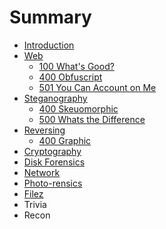 # Summary

* [Introduction](README.md)
* [Web](web.md)
   * [100 What's Good?](100_whats_good.md)
   * [400 Obfuscript](400_obfuscript.md)
   * [501 You Can Account on Me](501_you_can_account_on_me.md)
* [Steganography](steganography.md)
   * [400 Skeuomorphic](400_skeuomorphic.md)
   * [500 Whats the Difference](500_whats_the_difference.md)
* [Reversing](reversing.md)
   * [400 Graphic](400_graphic.md)
* [Cryptography](cryptography.md)
* [Disk Forensics](disk_forensics.md)
* [Network](network.md)
* [Photo-rensics](photo-rensics.md)
* [Filez](filez.md)
* Trivia
* Recon

